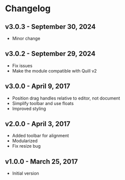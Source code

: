 # Changelog

## v3.0.3 - September 30, 2024

-   Minor change

## v3.0.2 - September 29, 2024

-   Fix issues
-   Make the module compatible with Quill v2

## v3.0.0 - April 9, 2017

-   Position drag handles relative to editor, not document
-   Simplify toolbar and use floats
-   Improved styling

## v2.0.0 - April 3, 2017

-   Added toolbar for alignment
-   Modularized
-   Fix resize bug

## v1.0.0 - March 25, 2017

-   Initial version
